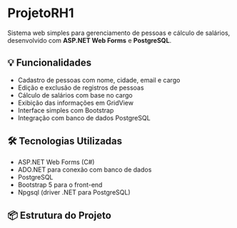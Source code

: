 # ProjetoRH1

Sistema web simples para gerenciamento de pessoas e cálculo de salários, desenvolvido com **ASP.NET Web Forms** e **PostgreSQL**.

## 💡 Funcionalidades

- Cadastro de pessoas com nome, cidade, email e cargo
- Edição e exclusão de registros de pessoas
- Cálculo de salários com base no cargo
- Exibição das informações em GridView
- Interface simples com Bootstrap
- Integração com banco de dados PostgreSQL

## 🛠️ Tecnologias Utilizadas

- ASP.NET Web Forms (C#)
- ADO.NET para conexão com banco de dados
- PostgreSQL
- Bootstrap 5 para o front-end
- Npgsql (driver .NET para PostgreSQL)

## 📦 Estrutura do Projeto

